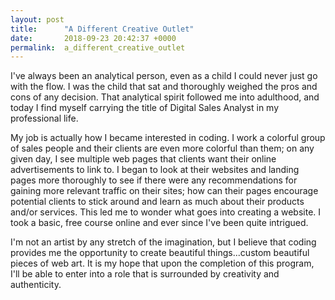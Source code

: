 ```yaml
---
layout: post
title:      "A Different Creative Outlet"
date:       2018-09-23 20:42:37 +0000
permalink:  a_different_creative_outlet
---
```



I've always been an analytical person, even as a child I could never just go with the flow. I was the child that sat and thoroughly weighed the pros and cons of any decision. That analytical spirit followed me into adulthood, and today I find myself carrying the title of Digital Sales Analyst in my professional life. 

My job is actually how I became interested in coding. I work a colorful group of sales people and their clients are even more colorful than them; on any given day, I see multiple web pages that clients want their online advertisements to link to. I began to look at their websites and landing pages more thoroughly to see if there were any recommendations for gaining more relevant traffic on their sites; how can their pages encourage potential clients to stick around and learn as much about their products and/or services. This led me to wonder what goes into creating a website. I took a basic, free course online and ever since I've been quite intrigued. 

I'm not an artist by any stretch of the imagination, but I believe that coding provides me the opportunity to create beautiful things...custom beautiful pieces of web art. It is my hope that upon the completion of this program, I'll be able to enter into a role that is surrounded by creativity and authenticity. 
